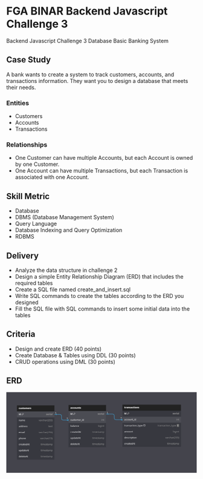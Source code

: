 # FGA BINAR Backend Javascript Challenge 3
Backend Javascript Challenge 3 Database Basic Banking System

## Case Study
A bank wants to create a system to track customers, accounts, and transactions information. They want you to design a database that meets their needs.
### Entities
- Customers
- Accounts
- Transactions

### Relationships
- One Customer can have multiple Accounts, but each Account is owned by one Customer.
- One Account can have multiple Transactions, but each Transaction is associated with one Account.

## Skill Metric
- Database
- DBMS (Database Management System)
- Query Language
- Database Indexing and Query Optimization
- RDBMS

## Delivery
- Analyze the data structure in challenge 2
- Design a simple Entity Relationship Diagram (ERD) that includes the required tables
- Create a SQL file named create_and_insert.sql
- Write SQL commands to create the tables according to the ERD you designed
- Fill the SQL file with SQL commands to insert some initial data into the tables

## Criteria
- Design and create ERD (40 points)
- Create Database & Tables using DDL (30 points)
- CRUD operations using DML (30 points)

## ERD
 ![](/ERD.png)


